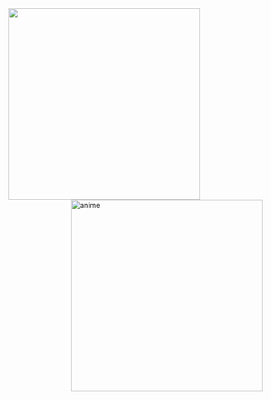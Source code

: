 <a href="#" cursor="deafult" >
<img align="left" width="380" src="https://github-readme-stats.vercel.app/api?username=ShinoKana&show_icons=true&theme=monokai&align="center" />
<img align="right" width="380" src="https://count.getloli.com/get/@ShinoKana?theme=asoul" alt="anime" />
</a>
